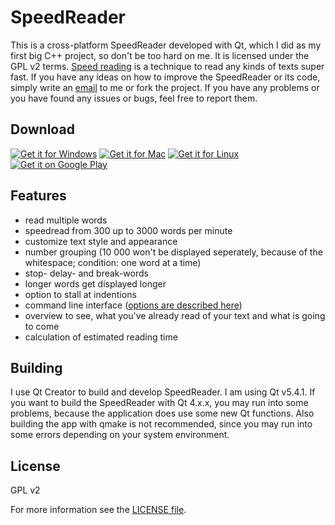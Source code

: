 SpeedReader
===========

This is a cross-platform SpeedReader developed with Qt, which I did as my first big C++ project, so don't be too hard on me. It is licensed under the GPL v2 terms. [Speed reading](http://en.wikipedia.org/wiki/Speed_reading) is a technique to read any kinds of texts super fast. If you have any ideas on how to improve the SpeedReader or its code, simply write an [email](mailto:niklas.baudy@vanniktech.de) to me or fork the project. If you have any problems or you have found any issues or bugs, feel free to report them.

## Download
[![Get it for Windows](http://vanniktech.de/img/windows_icon.png)](http://vanniktech.de/SpeedReader/Windows?ref=github)
[![Get it for Mac](http://vanniktech.de/img/apple_icon.png)](http://vanniktech.de/SpeedReader/Mac?ref=github)
[![Get it for Linux](http://vanniktech.de/img/linux_icon.png)](http://vanniktech.de/SpeedReader/Linux?ref=github)
[![Get it on Google Play](https://developer.android.com/images/brand/en_generic_rgb_wo_45.png)](https://play.google.com/store/apps/details?id=com.vanniktech.speedreader)

## Features
- read multiple words
- speedread from 300 up to 3000 words per minute
- customize text style and appearance
- number grouping (10 000 won't be displayed seperately, because of the whitespace; condition: one word at a time)
- stop- delay- and break-words
- longer words get displayed longer
- option to stall at indentions
- command line interface ([options are described here](http://vanniktech.de/SpeedReader/#cli))
- overview to see, what you've already read of your text and what is going to come
- calculation of estimated reading time

## Building

I use Qt Creator to build and develop SpeedReader. I am using Qt v5.4.1. If you want to build the SpeedReader with Qt 4.x.x, you may run into some problems, because the application does use some new Qt functions. Also building the app with qmake is not recommended, since you may run into some errors depending on your system environment.

## License
GPL v2

For more information see the [LICENSE file](LICENSE).